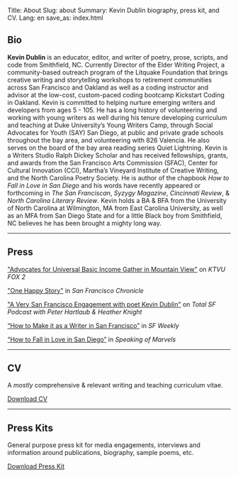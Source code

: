 Title: About
Slug: about
Summary: Kevin Dublin biography, press kit, and CV.
Lang: en
save_as: index.html

## Bio

**Kevin Dublin** is an educator, editor, and writer of poetry, prose, scripts, and code from Smithfield, NC. Currently Director of the Elder Writing Project, a community-based outreach program of the Litquake Foundation that brings creative writing and storytelling workshops to retirement communities across San Francisco and Oakland as well as a coding instructor and advisor at the low-cost, custom-paced coding bootcamp Kickstart Coding in Oakland. Kevin is committed to helping nurture emerging writers and developers from ages 5 - 105. He has a long history of volunteering and working with young writers as well during his tenure developing curriculum and teaching at Duke University’s Young Writers Camp, through Social Advocates for Youth (SAY) San Diego, at public and private grade schools throughout the bay area, and volunteering with 826 Valencia. He also serves on the board of the bay area reading series Quiet Lightning. Kevin is a Writers Studio Ralph Dickey Scholar and has received fellowships, grants, and awards from the San Francisco Arts Commission (SFAC), Center for Cultural Innovation (CCI), Martha’s Vineyard Institute of Creative Writing, and the North Carolina Poetry Society. He is author of the chapbook *How to Fall in Love in San Diego* and his words have recently appeared or forthcoming in *The San Franciscan*, *Syzygy Magazine*, *Cincinnati Review*, & *North Carolina Literary Review*. Kevin holds a BA & BFA from the University of North Carolina at Wilmington, MA from East Carolina University, as well as an MFA from San Diego State and for a little Black boy from Smithfield, NC believes he has been brought a mighty long way.

***

## Press

["Advocates for Universal Basic Income Gather in Mountain View"](https://www.ktvu.com/news/advocates-for-universal-basic-income-gather-in-mountain-view) on *KTVU FOX 2*

["One Happy Story"](https://www.sfchronicle.com/bayarea/heatherknight/article/One-happy-story-S-F-poet-spins-magic-with-15676756.php) in *San Francisco Chronicle*

["A Very San Francisco Engagement with poet Kevin Dublin"](https://podcasts.google.com/feed/aHR0cDovL3RoZWJpZ2V2ZW50LnNmY2hyb25pY2xlLmxpYnN5bnByby5jb20vcnNz/episode/M2VlMTk0ZjgtMTgwYy0xMWViLWE1MTQtZmYyYWNjMjdjNzg0) on *Total SF Podcast with Peter Hartlaub & Heather Knight*

[“How to Make it as a Writer in San Francisco”](https://www.sfweekly.com/topstories/nanowrimo-writer-san-francisco/) in *SF Weekly*

[“How to Fall in Love in San Diego”](https://spkofmarvels.wordpress.com/2017/11/03/kevin-dublin/) in *Speaking of Marvels*

***

## CV

A *mostly* comprehensive & relevant writing and teaching curriculum vitae.

<a class="button is-medium" href="../pdfs/Dublin_CV.pdf">Download CV</a>

*** 

## Press Kits

General purpose press kit for media engagements, interviews and information around publications, biography, sample poems, etc.

<a class="button is-medium" href="../pdfs/2021_Press_Kit.pdf">Download Press Kit</a>
